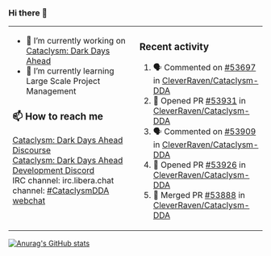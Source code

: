 ### Hi there 👋

<table><tr><td valign="top" width="50%">

- 🔭 I’m currently working on [Cataclysm: Dark Days Ahead](https://github.com/CleverRaven/Cataclysm-DDA)
- 🌱 I’m currently learning Large Scale Project Management

### 📫 How to reach me
[Cataclysm: Dark Days Ahead Discourse](https://discourse.cataclysmdda.org)  
[Cataclysm: Dark Days Ahead Development Discord](https://discord.gg/jFEc7Yp)  
IRC channel: irc.libera.chat channel: [#CataclysmDDA webchat](https://kiwiirc.com/nextclient/irc.libera.chat#CataclysmDDA)

</td><td valign="top" width="50%">

### Recent activity
<!--START_SECTION:activity-->
1. 🗣 Commented on [#53697](https://github.com/CleverRaven/Cataclysm-DDA/issues/53697) in [CleverRaven/Cataclysm-DDA](https://github.com/CleverRaven/Cataclysm-DDA)
2. 💪 Opened PR [#53931](https://github.com/CleverRaven/Cataclysm-DDA/pull/53931) in [CleverRaven/Cataclysm-DDA](https://github.com/CleverRaven/Cataclysm-DDA)
3. 🗣 Commented on [#53909](https://github.com/CleverRaven/Cataclysm-DDA/issues/53909) in [CleverRaven/Cataclysm-DDA](https://github.com/CleverRaven/Cataclysm-DDA)
4. 💪 Opened PR [#53926](https://github.com/CleverRaven/Cataclysm-DDA/pull/53926) in [CleverRaven/Cataclysm-DDA](https://github.com/CleverRaven/Cataclysm-DDA)
5. 🎉 Merged PR [#53888](https://github.com/CleverRaven/Cataclysm-DDA/pull/53888) in [CleverRaven/Cataclysm-DDA](https://github.com/CleverRaven/Cataclysm-DDA)
<!--END_SECTION:activity-->

</td></tr></table>

[![Anurag's GitHub stats](https://github-readme-stats.vercel.app/api?username=kevingranade)](https://github.com/anuraghazra/github-readme-stats)
